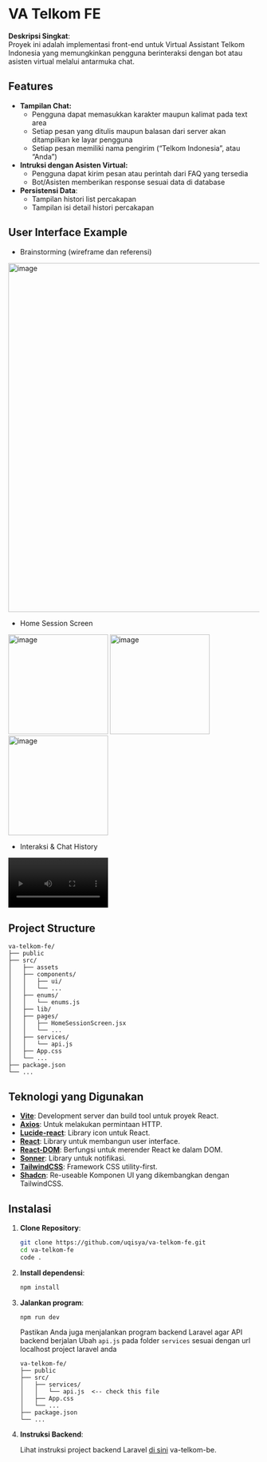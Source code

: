 # VA Telkom FE

**Deskripsi Singkat**:  
Proyek ini adalah implementasi front-end untuk Virtual Assistant Telkom Indonesia yang memungkinkan pengguna berinteraksi dengan bot atau asisten virtual melalui antarmuka chat.

## Features

- **Tampilan Chat:**
  - Pengguna dapat memasukkan karakter maupun kalimat pada text area
  - Setiap pesan yang ditulis maupun balasan dari server akan ditampilkan ke layar pengguna
  - Setiap pesan memiliki nama pengirim (“Telkom Indonesia”, atau “Anda”)
- **Intruksi dengan Asisten Virtual:**
  - Pengguna dapat kirim pesan atau perintah dari FAQ yang tersedia
  - Bot/Asisten memberikan response sesuai data di database
- **Persistensi Data**:
  - Tampilan histori list percakapan
  - Tampilan isi detail histori percakapan

## User Interface Example
- Brainstorming (wireframe dan referensi)

<img src="https://github.com/user-attachments/assets/5d06a11f-2de8-494b-a196-721a7faec145" alt="image" width="700"/> 
  
- Home Session Screen

<img src="https://github.com/user-attachments/assets/25f8ad2a-7f28-486c-b0dd-87623d9f718e" alt="image" width="200"/> 
<img src="https://github.com/user-attachments/assets/c2c07e9d-d691-46b7-ba2b-c5b18e718527" alt="image" width="200"/>
<img src="https://github.com/user-attachments/assets/ee6783ff-0b6a-4b96-a38d-7fd3fc7c026a" alt="image" width="200"/>

- Interaksi & Chat History

<div style="width: 200px;">
  <video src="https://github.com/user-attachments/assets/bf4cde49-e6f6-4ce9-ab43-0fe9de5f6777" controls="controls" style="width: 100%; height: auto;">
    Your browser does not support the video tag.
  </video>
</div>


## Project Structure
```plaintext
va-telkom-fe/
├── public
├── src/
│   ├── assets
│   ├── components/
│   │   ├── ui/
│   │   └── ...
│   ├── enums/
│   │   └── enums.js
│   ├── lib/
│   ├── pages/
│   │   ├── HomeSessionScreen.jsx
│   │   └── ...
│   ├── services/
│   │   └── api.js
│   ├── App.css
│   └── ...
├── package.json
└── ...
```

## Teknologi yang Digunakan

- [**Vite**](https://vitejs.dev/): Development server dan build tool untuk proyek React.
- [**Axios**](https://axios-http.com/docs/intro): Untuk melakukan permintaan HTTP.
- [**Lucide-react**](https://lucide.dev/guide/installation): Library icon untuk React.
- [**React**](https://react.dev/): Library untuk membangun user interface.
- [**React-DOM**](https://www.npmjs.com/package/react-dom): Berfungsi untuk merender React ke dalam DOM.
- [**Sonner**](https://sonner.emilkowal.ski/): Library untuk notifikasi.
- [**TailwindCSS**](https://tailwindcss.com/): Framework CSS utility-first.
- [**Shadcn**](https://ui.shadcn.com/docs): Re-useable Komponen UI yang dikembangkan dengan TailwindCSS.


## Instalasi

1. **Clone Repository**:

    ```bash
    git clone https://github.com/uqisya/va-telkom-fe.git
    cd va-telkom-fe
    code .
    ```

2. **Install dependensi**:

    ```bash
    npm install
    ```

3. **Jalankan program**:

    ```bash
    npm run dev
    ```

    Pastikan Anda juga menjalankan program backend Laravel agar API backend berjalan
    Ubah `api.js` pada folder `services` sesuai dengan url localhost project laravel anda
    ```plaintext
    va-telkom-fe/
    ├── public
    ├── src/
    │   ├── services/
    │   │   └── api.js  <-- check this file
    │   ├── App.css
    │   └── ...
    ├── package.json
    └── ...
    ```

5. **Instruksi Backend**:

    Lihat instruksi project backend Laravel [di sini](https://github.com/uqisya/va-telkom-be) va-telkom-be.
